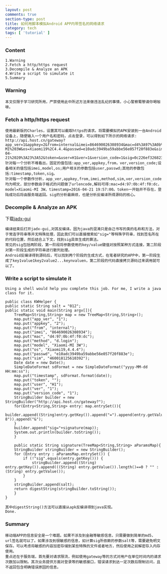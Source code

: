 ```yaml
---
layout: post
comments: true
section-type: post
title: 如何用脚本模拟Android APP内带签名的网络请求
category: tech
tags: [ 'tutorial' ]
---
```


### Content
	1.Warning
	2.Fetch a http/https request
	3.Decompile & Analyze an APK
	4.Write a script to simulate it
	5.Summary
	
### Warning
	
	本文仅限于学习研究所用，严禁使用此中所述方法来做违法乱纪的事情，小心警察蜀黎请你喝咖啡。

### Fetch a http/https request

	使用最新版的Charles，设置其可以截取https的请求。将需要模拟的APK安装到一台Android设备上，随便输入一个用户名和密码，点击登录，可以得到如下所示的网络请求:
	http://api.host.cn/gateway?app_ver=1&appkey=2&from=internal&imei=864690026308934&mac=d4%3A97%3A0b%3A4f%3Af0%3Adc&method=d.login&model=Xiaomi-MI%203W&os=Xiaomi19%2C4.4.4&passwd=e10adc3949ba59abbe56e057f20f883e&sim=460018125610392&timestamp=2016-04-21%2020%3A23%3A52&token=&user=H1&ver=1&version_code=1&sig=0c226ef32682338a05a03a28345b04cf
	针对每一个分析不难看出，固定的值包括:app_ver,appkey,from，ver,version_code;设备相关的值包括imei,model,os;用户相关的参数包括user,passwd;其他的参数包括:timestamp,token,sig。
	针对每一个参数作分析，app_ver,appkey,from,imei,method,sim,ver,version_code均为明文，部分参数由于格式的问题做了urlencode,解码可得:mac=d4:97:0b:4f:f0:dc，model=Xiaomi-MI 3W，timestamp=2016-04-21 19:57:00。token一开始并不存在，登陆成功后将由服务端返回。sig的分析最麻烦，也是分析反编译所得源码的核心。
	
### Decompile & Analyze an APK
下载[jadx-gui](https://github.com/skylot/jadx)
	
	编译结束后打开jadx-gui,对其反编译。因为java的混淆只是自己书写的类的名称和方法，对于常连字符串等并无特殊处理，因此我们可以直接搜索如"sig="等特殊字符串，找到签名所在的代码位置，然后结合上下文，找到sig具体生成的算法。
	常见的sig包括两阶段，第一阶段将参数使用的key/value键值对按照某种方式连接，第二阶段对第一阶段生成的字符串进行散列处理。
	Android反编译得到源码后，可以找到两个阶段的生成方式，在笔者研究的APP中，第一阶段生成了key1value1key2value2...keynvaluen，第二阶段的代码直接拷贝源码过来调用就可以了。
	
### Write a script to simulate it
	
	Using a shell would help you complete this job. For me, I write a java class for it.
	
	public class KWHelper {
	public static String salt = "012";
	public static void main(String argv[]){
		TreeMap<String,String> map = new TreeMap<String,String>();
		map.put("app_ver", "1");
		map.put("appkey", "2");
		map.put("from", "internal");
		map.put("imei", "864690026308934");
		map.put("mac", "d4:97:0b:4f:f0:dc");
		map.put("method", "d.login");
		map.put("model", "Xiaomi-MI 3W");
		map.put("os", "Xiaomi19,4.4.4");
		map.put("passwd", "e10adc3949ba59abbe56e057f20f883e");
		map.put("sim", "460018125610392");
		Date date = new Date();
		SimpleDateFormat sdFormat = new SimpleDateFormat("yyyy-MM-dd HH:mm:ss");
		map.put("timestamp", sdFormat.format(date));
		map.put("token", "");
		map.put("user", "H1");
		map.put("ver", "1");
		map.put("version_code", "1");
		StringBuilder builder = new StringBuilder("http://api.host.cn/gateway?");
		for(Entry<String,String> entry: map.entrySet()){
			builder.append((String)entry.getKey()).append("=").append(entry.getValue().length()==0?"":rawUrlEncode(entry.getValue(),"UTF-8")).append("&");
		}
		builder.append("sig="+signature(map));
		System.out.println(builder.toString());
		}
		
		public static String signature(TreeMap<String,String> aParamsMap){
        StringBuilder stringBuilder = new StringBuilder();
        for (Entry entry : aParamsMap.entrySet()) {
            if (!"sig".equals(entry.getKey())) {
                stringBuilder.append((String) entry.getKey()).append(((String) entry.getValue()).length()==0 ? "" : (String) entry.getValue());
            }
        }
        stringBuilder.append(salt);
        return digestString(stringBuilder.toString());
    	}
	}
	
	其中digestString()方法可以直接从apk反编译得到java实现。
	Done.
	
### Summary
	移动端APP的信息安全是一个难题。如果不涉及到金融等敏感信息，只需要做到简单的md5，url签名就可以了。如果涉及到很敏感的信息，如计算sig所依赖的参数salt等，需要避免明文保存。可以考虑将敏感的内容加密存储到某些特殊的文件或者地方，然后使用之前解密存入内存使用。
	重点还在于服务端，首先要对请求限流，例如使用gateway等的方式对用户在单位时间内的请求次数加以限制。其次业务提供方面对登录等的敏感接口，错误请求到达一定次数后限制访问，且不返回包含明确错误原因的信息。

